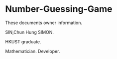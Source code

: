 # Number-Guessing-Game

These documents owner information.

SIN,Chun Hung SIMON.

HKUST graduate.

Mathematician. Developer.
